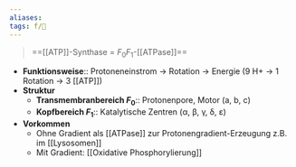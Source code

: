 ```yaml
---
aliases: 
tags: f/🧪
---
```


> ==[[ATP]]-Synthase = $F_{0}F_{1}$-[[ATPase]]==
- **Funktionsweise**:: Protoneneinstrom → Rotation → Energie (9 H+ → 1 Rotation → 3 [[ATP]])
- **Struktur**
	- **Transmembranbereich $F_{0}$**:: Protonenpore, Motor (a, b, c)
	- **Kopfbereich $F_{1}$**:: Katalytische Zentren (α, β, γ, δ, ε)
- **Vorkommen**
	- Ohne Gradient als [[ATPase]] zur Protonengradient-Erzeugung z.B. im [[Lysosomen]]
	- Mit Gradient: [[Oxidative Phosphorylierung]]